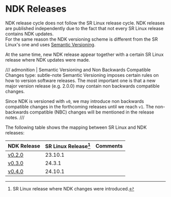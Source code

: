 # NDK Releases

NDK release cycle does not follow the SR Linux release cycle. NDK releases are published independently due to the fact that not every SR Linux release contains NDK updates.  
For the same reason the NDK versioning scheme is different from the SR Linux's one and uses [Semantic Versioning](https://semver.org/).

At the same time, new NDK release appear together with a certain SR Linux release where NDK updates were made.

/// admonition | Semantic Versioning and Non Backwards Compatible Changes
    type: subtle-note
Semantic Versioning imposes certain rules on how to version software releases. The most important one is that a new major version release (e.g. 2.0.0) may contain non backwards compatible changes.

Since NDK is versioned with `v0`, we may introduce non backwards compatible changes in the forthcoming releases until we reach `v1`. The non-backwards compatible (NBC) changes will be mentioned in the release notes.
///

The following table shows the mapping between SR Linux and NDK releases:

| NDK Release      | SR Linux Release[^1] | Comments |
| ---------------- | -------------------- | -------- |
| [v0.2.0](0.2.md) | 23.10.1              |          |
| [v0.3.0](0.3.md) | 24.3.1               |          |
| [v0.4.0](0.4.md) | 24.10.1              |          |

[^1]: SR Linux release where NDK changes were introduced.
